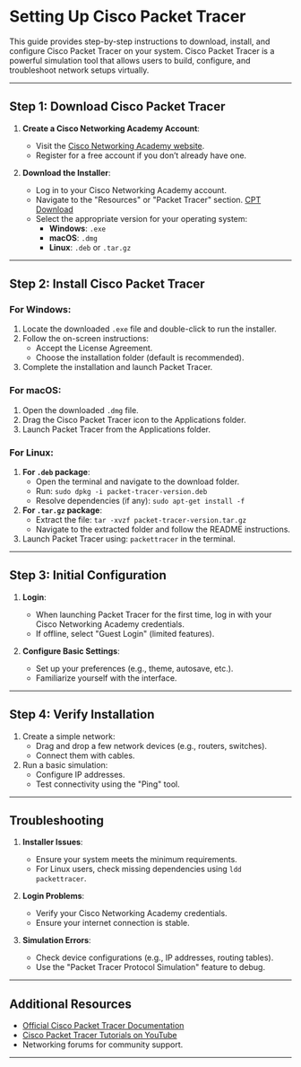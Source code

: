 # Setting Up Cisco Packet Tracer

This guide provides step-by-step instructions to download, install, and configure Cisco Packet Tracer on your system. Cisco Packet Tracer is a powerful simulation tool that allows users to build, configure, and troubleshoot network setups virtually.

---

## Step 1: Download Cisco Packet Tracer

1. **Create a Cisco Networking Academy Account**:
   - Visit the [Cisco Networking Academy website](https://www.netacad.com/).
   - Register for a free account if you don’t already have one.

2. **Download the Installer**:
   - Log in to your Cisco Networking Academy account.
   - Navigate to the "Resources" or "Packet Tracer" section. [CPT Download](https://www.netacad.com/resources/lab-downloads?courseLang=en-US)
   - Select the appropriate version for your operating system:
     - **Windows**: `.exe`
     - **macOS**: `.dmg`
     - **Linux**: `.deb` or `.tar.gz`

---

## Step 2: Install Cisco Packet Tracer

### For Windows:
1. Locate the downloaded `.exe` file and double-click to run the installer.
2. Follow the on-screen instructions:
   - Accept the License Agreement.
   - Choose the installation folder (default is recommended).
3. Complete the installation and launch Packet Tracer.

### For macOS:
1. Open the downloaded `.dmg` file.
2. Drag the Cisco Packet Tracer icon to the Applications folder.
3. Launch Packet Tracer from the Applications folder.

### For Linux:
1. **For `.deb` package**:
   - Open the terminal and navigate to the download folder.
   - Run: `sudo dpkg -i packet-tracer-version.deb`
   - Resolve dependencies (if any): `sudo apt-get install -f`
2. **For `.tar.gz` package**:
   - Extract the file: `tar -xvzf packet-tracer-version.tar.gz`
   - Navigate to the extracted folder and follow the README instructions.
3. Launch Packet Tracer using: `packettracer` in the terminal.

---

## Step 3: Initial Configuration

1. **Login**:
   - When launching Packet Tracer for the first time, log in with your Cisco Networking Academy credentials.
   - If offline, select "Guest Login" (limited features).

2. **Configure Basic Settings**:
   - Set up your preferences (e.g., theme, autosave, etc.).
   - Familiarize yourself with the interface.

---

## Step 4: Verify Installation

1. Create a simple network:
   - Drag and drop a few network devices (e.g., routers, switches).
   - Connect them with cables.
2. Run a basic simulation:
   - Configure IP addresses.
   - Test connectivity using the "Ping" tool.

---

## Troubleshooting

1. **Installer Issues**:
   - Ensure your system meets the minimum requirements.
   - For Linux users, check missing dependencies using `ldd packettracer`.

2. **Login Problems**:
   - Verify your Cisco Networking Academy credentials.
   - Ensure your internet connection is stable.

3. **Simulation Errors**:
   - Check device configurations (e.g., IP addresses, routing tables).
   - Use the "Packet Tracer Protocol Simulation" feature to debug.

---

## Additional Resources

- [Official Cisco Packet Tracer Documentation](https://www.netacad.com/courses/packet-tracer)
- [Cisco Packet Tracer Tutorials on YouTube](https://www.youtube.com)
- Networking forums for community support.

---

